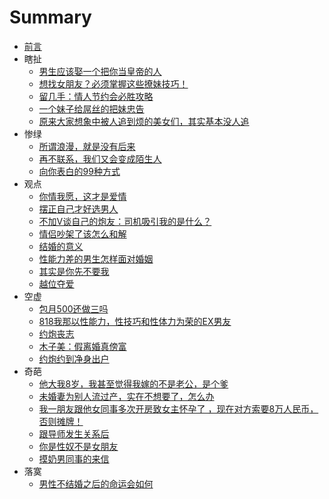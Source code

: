 # Summary

* [前言](README.md)
* 瞎扯
  * [男生应该娶一个把你当皇帝的人](/A/A0001.md)
  * [想找女朋友？必须掌握这些撩妹技巧！](/A/A0002.md)
  * [留几手：情人节约会必胜攻略](/A/A0003.md)
  * [一个妹子给屌丝的把妹忠告](/A/A0004.md)
  * [原来大家想象中被人追到烦的美女们，其实基本没人追](/A/A0005.md)
* 惨绿
  * [所谓浪漫，就是没有后来](/B/B0001.md)
  * [再不联系，我们又会变成陌生人](/B/B0002.md)
  * [向你表白的99种方式](/B/B0003.md)
* 观点
  * [你情我愿，这才是爱情](/C/C0001.md)
  * [摆正自己才好选男人](/C/C0002.md)
  * [不加V谈自己的炮友：司机吸引我的是什么？](/C/C0003.md)
  * [情侣吵架了该怎么和解](/C/C0004.md)
  * [结婚的意义](/C/C0005.md)
  * [性能力差的男生怎样面对婚姻](/C/C0006.md)
  * [其实是你先不要我](/C/C0007.md)
  * [越位夺爱](/C/C0008.md)
* 空虚
  * [包月500还做三吗](/D/D0001.md)
  * [818我那以性能力，性技巧和性体力为荣的EX男友](/D/D0002.md)
  * [约炮丧志](/D/D0003.md)
  * [木子美：假离婚真傍富](/D/D0004.md)
  * [约炮约到净身出户](/D/D0005.md)
* 奇葩
  * [他大我8岁，我甚至觉得我嫁的不是老公，是个爹](/E/E0001.md)
  * [未婚妻为别人流过产，实在不想要了，怎么办](/E/E0002.md)
  * [我一朋友跟他女同事多次开房致女主怀孕了 ，现在对方索要8万人民币，否则摊牌！](/E/E0003.md)
  * [跟导师发生关系后](/E/E0004.md)
  * [你是性奴不是女朋友](/E/E0005.md)
  * [摸奶男同事的来信](/E/E0006.md)
* 落寞
  * [男性不结婚之后的命运会如何](/F/F0001.md)



